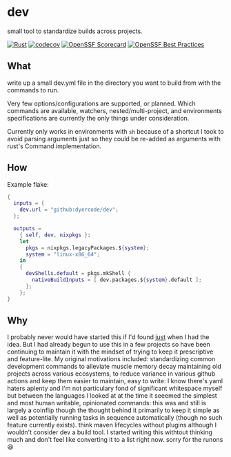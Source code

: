 # dev
small tool to standardize builds across projects.

[![Rust](https://github.com/dyercode/dev/actions/workflows/rust.yml/badge.svg)](https://github.com/dyercode/dev/actions/workflows/rust.yml)
[![codecov](https://codecov.io/gh/dyercode/dev/graph/badge.svg?token=33O0K6O876)](https://codecov.io/gh/dyercode/dev)
[![OpenSSF Scorecard](https://api.scorecard.dev/projects/github.com/dyercode/dev/badge)](https://scorecard.dev/viewer/?uri=github.com/dyercode/dev)
[![OpenSSF Best Practices](https://www.bestpractices.dev/projects/8965/badge)](https://www.bestpractices.dev/projects/8965)

## What
write up a small dev.yml file in the directory you want to build from with the commands to run.

Very few options/configurations are supported, or planned. Which commands are available, watchers, nested/multi-project, and environments specifications are currently the only things under consideration.

Currently only works in environments with `sh` because of a shortcut I took to avoid parsing arguments just so they could be re-added as arguments with rust's Command implementation.

## How
Example flake:
```nix
{
  inputs = {
    dev.url = "github:dyercode/dev";
  };

  outputs =
    { self, dev, nixpkgs }:
    let
      pkgs = nixpkgs.legacyPackages.${system};
      system = "linux-x86_64";
    in
    {
      devShells.default = pkgs.mkShell {
        nativeBuildInputs = [ dev.packages.${system}.default ];
      };
    };
}
```

## Why
I probably never would have started this if I'd found [just](https://just.systems/) when I had the idea. But I had already begun to use this in a few projects so have been continuing to maintain it with the mindset of trying to keep it prescriptive and feature-lite. My original motivations included: standardizing common development commands to alleviate muscle memory decay maintaining old projects across various ecosystems, to reduce variance in various github actions and keep them easier to maintain, easy to write: I know there's yaml haters aplenty and I'm not particulary fond of significant whitespace myself but between the languages I looked at at the time it seeemed the simplest and most human writable, opinionated commands: this was and still is largely a coinflip though the thought behind it primarily to keep it simple as well as potentially running tasks in sequence automatically (though no such feature currently exists). think maven lifecycles without plugins although I wouldn't consider dev a build tool. I started writing this withtout thinking much and don't feel like converting it to a list right now. sorry for the runons 😆
